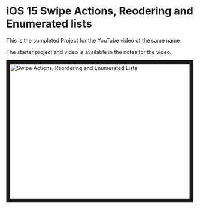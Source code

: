 # iOS 15 Swipe Actions, Reodering and Enumerated lists

This is the completed Project for the YouTube video of the same name

The starter project and video is available in the notes for the video.

<a href="http://www.youtube.com/watch?feature=player_embedded&v=5x4PQtd9RbI
" target="_blank"><img src="http://img.youtube.com/vi/5x4PQtd9RbI/0.jpg" 
alt="Swipe Actions, Reordering and Enumerated Lists" width="480" height="360" border="10" /></a>

